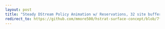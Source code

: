 ```yaml
---
layout: post
title: "Steady DStream Policy Animation w/ Reservations, 32 site buffer"
redirect_to: https://github.com/mmore500/hstrat-surface-concept/blob/7fe99f8128e9d197457b02eab4aa273a4a8fe087/12/viz%3Dtypewriter_with_reservations%2Bsurface_size%3D16%2Bext%3D.gif
---
```


